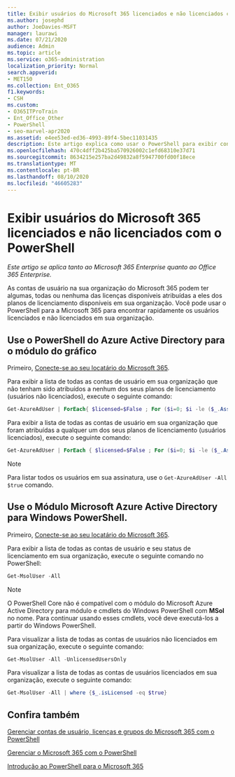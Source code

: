 ```yaml
---
title: Exibir usuários do Microsoft 365 licenciados e não licenciados com o PowerShell
ms.author: josephd
author: JoeDavies-MSFT
manager: laurawi
ms.date: 07/21/2020
audience: Admin
ms.topic: article
ms.service: o365-administration
localization_priority: Normal
search.appverid:
- MET150
ms.collection: Ent_O365
f1.keywords:
- CSH
ms.custom:
- O365ITProTrain
- Ent_Office_Other
- PowerShell
- seo-marvel-apr2020
ms.assetid: e4ee53ed-ed36-4993-89f4-5bec11031435
description: Este artigo explica como usar o PowerShell para exibir contas de usuário licenciadas e não licenciadas do Microsoft 365.
ms.openlocfilehash: 470c4dff2b425ba570926002c1efd68310e37d71
ms.sourcegitcommit: 8634215e257ba2d49832a8f5947700fd00f18ece
ms.translationtype: MT
ms.contentlocale: pt-BR
ms.lasthandoff: 08/10/2020
ms.locfileid: "46605283"
---
```

# <a name="view-licensed-and-unlicensed-microsoft-365-users-with-powershell"></a>Exibir usuários do Microsoft 365 licenciados e não licenciados com o PowerShell

*Este artigo se aplica tanto ao Microsoft 365 Enterprise quanto ao Office 365 Enterprise.*

As contas de usuário na sua organização do Microsoft 365 podem ter algumas, todas ou nenhuma das licenças disponíveis atribuídas a eles dos planos de licenciamento disponíveis em sua organização. Você pode usar o PowerShell para a Microsoft 365 para encontrar rapidamente os usuários licenciados e não licenciados em sua organização.

## <a name="use-the-azure-active-directory-powershell-for-graph-module"></a>Use o PowerShell do Azure Active Directory para o módulo do gráfico

Primeiro, [Conecte-se ao seu locatário do Microsoft 365](connect-to-office-365-powershell.md#connect-with-the-azure-active-directory-powershell-for-graph-module).
 
Para exibir a lista de todas as contas de usuário em sua organização que não tenham sido atribuídos a nenhum dos seus planos de licenciamento (usuários não licenciados), execute o seguinte comando:
  
```powershell
Get-AzureAdUser | ForEach{ $licensed=$False ; For ($i=0; $i -le ($_.AssignedLicenses | Measure).Count ; $i++) { If( [string]::IsNullOrEmpty(  $_.AssignedLicenses[$i].SkuId ) -ne $True) { $licensed=$true } } ; If( $licensed -eq $false) { Write-Host $_.UserPrincipalName} }
```

Para exibir a lista de todas as contas de usuário em sua organização que foram atribuídas a qualquer um dos seus planos de licenciamento (usuários licenciados), execute o seguinte comando:
  
```powershell
Get-AzureAdUser | ForEach { $licensed=$False ; For ($i=0; $i -le ($_.AssignedLicenses | Measure).Count ; $i++) { If( [string]::IsNullOrEmpty(  $_.AssignedLicenses[$i].SkuId ) -ne $True) { $licensed=$true } } ; If( $licensed -eq $true) { Write-Host $_.UserPrincipalName} }
```

>[!Note]
>Para listar todos os usuários em sua assinatura, use o `Get-AzureAdUser -All $true` comando.
>

## <a name="use-the-microsoft-azure-active-directory-module-for-windows-powershell"></a>Use o Módulo Microsoft Azure Active Directory para Windows PowerShell.

Primeiro, [Conecte-se ao seu locatário do Microsoft 365](connect-to-office-365-powershell.md#connect-with-the-microsoft-azure-active-directory-module-for-windows-powershell).

Para exibir a lista de todas as contas de usuário e seu status de licenciamento em sua organização, execute o seguinte comando no PowerShell:
  
```powershell
Get-MsolUser -All
```

>[!Note]
>O PowerShell Core não é compatível com o módulo do Microsoft Azure Active Directory para módulo e cmdlets do Windows PowerShell com **MSol** no nome. Para continuar usando esses cmdlets, você deve executá-los a partir do Windows PowerShell.
>

Para visualizar a lista de todas as contas de usuários não licenciados em sua organização, execute o seguinte comando:
  
```powershell
Get-MsolUser -All -UnlicensedUsersOnly
```

Para visualizar a lista de todas as contas de usuários licenciados em sua organização, execute o seguinte comando:
  
```powershell
Get-MsolUser -All | where {$_.isLicensed -eq $true}
```

## <a name="see-also"></a>Confira também

[Gerenciar contas de usuário, licenças e grupos do Microsoft 365 com o PowerShell](manage-user-accounts-and-licenses-with-office-365-powershell.md)
  
[Gerenciar o Microsoft 365 com o PowerShell](manage-office-365-with-office-365-powershell.md)
  
[Introdução ao PowerShell para o Microsoft 365](getting-started-with-office-365-powershell.md)
